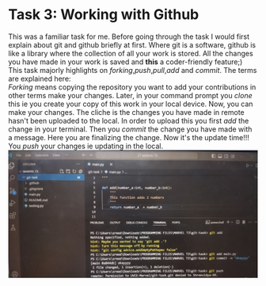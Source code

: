 # Task 3: Working with Github  
This was a familiar task for me. Before going through the task I would first explain about git and github briefly at first. Where git is a software, github is like a library where the collection of all your work is stored. All the changes you have made in your work is saved and **this** a coder-friendly feature;)  
  This task majorly highlights on *forking*,*push*,*pull*,*add* and *commit*. The terms are explained here:  
  *Forking* means copying the repository you want to add your contributions in other terms make your changes. Later, in your command prompt you *clone* this ie you create your copy of this work in your local device. Now, you can make your changes. The cliche is the changes you have made in remote hasn't been uploaded to the local. In order to upload this you first *add* the change in your terminal. Then you *commit* the change you have made with a message. Here you are finalizing the change. Now it's the update time!!! You *push* your changes ie updating in the local.  
  ![My changes](https://github.com/Shreevidya-KR/general-task-report/blob/main/git.jpg?raw=true)
